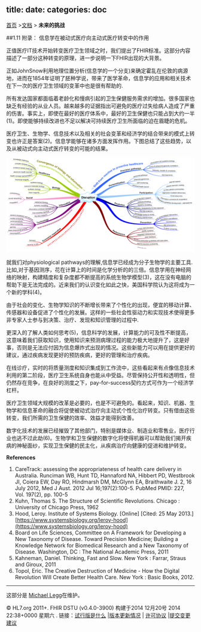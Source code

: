 title: 
date: 
categories: doc
---		

  [首页](../home/index.html) >[文档](documentation.html) > **未来的挑战**	


##1.11	附录： 信息学在被动式医疗向主动式医疗转变中的作用 

正值医疗IT技术开始转变医疗卫生领域之时，我们提出了FHIR标准。这部分内容描述了一部分这种转变的原理，进一步说明一下FHIR出现的大背景。  

正如JohnSnow利用地理位置分析(信息学的一个分支)来确定霍乱在伦敦的病源地，进而在1854年证明了胚种学说，带来了医学革命，信息学的应用和相关技术在下一次的医疗卫生领域的变革中也是很有帮助的.   

所有发达国家都面临着老龄化和慢病引起的卫生保健服务需求的增加。很多国家也缺乏有经验的从业人员。越来越多的证据指出可避免的医疗过失给病人造成了严重的伤害。事实上，即使在最好的医疗体系中，最好的卫生保健也只能占到大约一半(1)。即使能够持续改进也不足以解决可持续医疗卫生所面临的迫在眉睫的危机。   


医疗卫生、生物学、信息技术以及相关的社会变革和经济学的结合带来的模式上转变也许正是答案(2)。信息学能够在诸多方面发挥作用。下图总结了这些趋势，以及从被动式向主动式医疗转变的可能的结果。


![](../material/change.png)

就我们对physiological pathways的理解,信息学已经成为分子生物学的主要工具.比如,对于基因测序，花在计算上的时间是化学分析的的三倍。信息学用在神经网络的映射，构建精度和复杂度都不断提高的系统生物学模型(3)，这在没有电脑的帮助下是无法完成的。近来我们的认识变化如此之快，美国科学院认为这将成为一个新的学科(4)。 	


由于社会的变化、生物学知识的不断增长带来了个性化的出现，便宜的移动计算、传感器和设备促进了个性化的发展。这样的一些社会性驱动力和实现技术使得更多非专家人士参与到决策、治疗、发现和知识管理的过程中. 		


更深入的了解人类如何思考(5)，信息科学的发展，计算能力的可及性不断提高，这意味着我们获取知识，使用知识来预测病理过程的能力极大地提升了，这是好事，否则是无法应付因为信息爆炸式出现的情况。这些新能力可以用在提供更好的建议，通过疾病发现更好的预防疾病，更好的管理和治疗疾病。 

在线诊疗，实时的将质量测度和知识集成到工作流中，这些看起来有点像信息技术利用的第二阶段，医疗卫生系统自身也能从中受益。尽管保持公开性和透明性，但仍然存在竞争，在良好的测度之下，pay-for-success契约方式可作为一个经济学杠杆。

医疗卫生领域大规模的改革是必要的，也是不可避免的。看起来，知识、机器、生物学和信息革命的融合将促使被动式治疗向主动式个性化治疗转变。只有借由这些转变，我们所需的卫生保健的效率、效益才能得到改善。

数字化技术的发展已经摧毁了其他部门，特别是媒体业、制造业和零售业，医疗行业也逃不过此劫(6)。生物学和卫生保健的数字化将使得机器可以帮助我们揭开疾病的神秘面纱，实现卫生保健的民主化，从疾病治疗向健康的促进和维护转变。

**References**

1.  CareTrack: assessing the appropriateness of health care delivery in Australia. Runciman WB, Hunt TD,    Hannaford NA, Hibbert PD, Westbrook JI, Coiera EW, Day RO, Hindmarsh DM, McGlynn EA, Braithwaite J. 2,    16 July 2012, Med J Aust. 2012 Jul 16;197(2):100-5. PubMed PMID: 227, Vol. 197(2), pp. 100-5
2.  Kuhn, Thomas S. The Structure of Scientific Revolutions. Chicago : University of Chicago Press, 1962
3.  Hood, Leroy. Institute of Systems Biology. [Online] [Cited: 25 May 2013.] [https://www.systemsbiology.org/leroy-hood](https://www.systemsbiology.org/leroy-hood)
4.  Board on Life Sciences, Committee on A Framework for Developing a New Taxonomy of Disease. Toward Precision Medicine; Building a Knowledge Network for Biomedical Research and a New Taxonomy of Disease. Washington, DC : The National Academic Press, 2011
5.  Kahneman, Daniel. Thinking, Fast and Slow. New York : Farrar, Straus and Giroux, 2011
6.  Topol, Eric. The Creative Destruction of Medicine - How the Digital Revolution Will Create Better Health Care. New York : Basic Books, 2012.

* * *

这部分是 [Michael Legg](mailto:michael.legg@mlanda.com.au)在维护。	


&copy; HL7.org 2011+. FHIR DSTU (v0.4.0-3900) 构建于2014  12月20号 2014 22:38+0000 星期六 . 
  链接：[试行版是什么](http://hl7.org/implement/standards/fhir/dstu.html) |[版本更新情况](http://hl7.org/implement/standards/fhir/history.html) | [许可协议](http://hl7.org/implement/standards/fhir/license.html) |[提交变更建议](http://gforge.hl7.org/gf/project/fhir/tracker/?action=TrackerItemAdd&tracker_id=677)